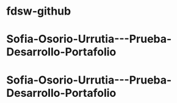 # fdsw-github
# Sofia-Osorio-Urrutia---Prueba-Desarrollo-Portafolio
# Sofia-Osorio-Urrutia---Prueba-Desarrollo-Portafolio
